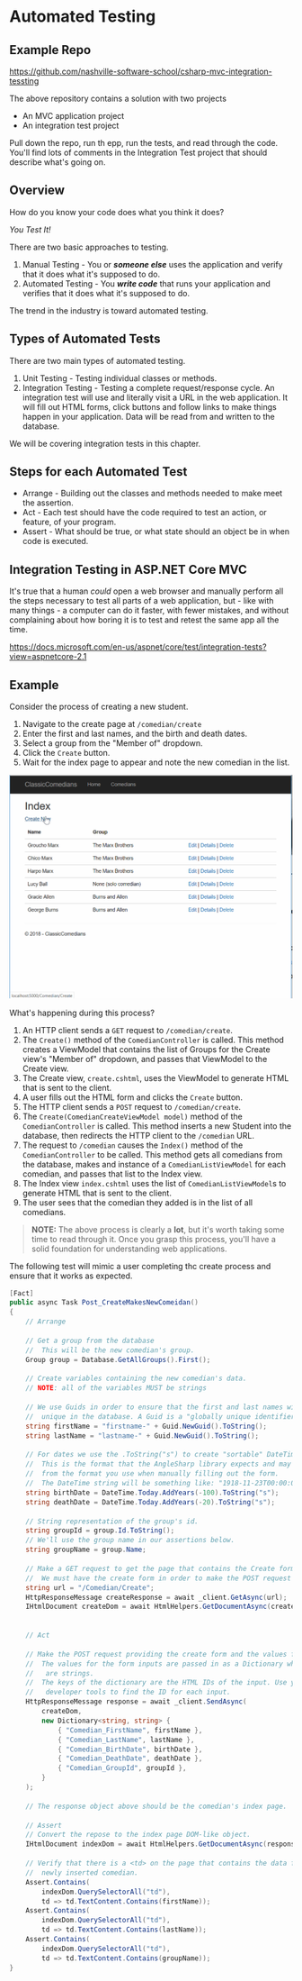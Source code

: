 # Automated Testing

## Example Repo

https://github.com/nashville-software-school/csharp-mvc-integration-tessting

The above repository contains a solution with two projects
* An MVC application project
* An integration test project

Pull down the repo, run th epp, run the tests, and read through the code. You'll find lots of comments in the Integration Test project that should describe what's going on.

## Overview

How do you know your code does what you think it does?

_You Test It!_

There are two basic approaches to testing.
1. Manual Testing - You or _**someone else**_ uses the application and verify that it does what it's supposed to do.
1. Automated Testing - You _**write code**_ that runs your application and verifies that it does what it's supposed to do.

The trend in the industry is toward automated testing.

## Types of Automated Tests

There are two main types of automated testing.
1. Unit Testing - Testing individual classes or methods.
1. Integration Testing - Testing a complete request/response cycle. An integration test will use and literally visit a URL in the web application. It will fill out HTML forms, click buttons and follow links to make things happen in your application. Data will be read from and written to the database.

We will be covering integration tests in this chapter.

## Steps for each Automated Test

* Arrange - Building out the classes and methods needed to make meet the assertion.
* Act - Each test should have the code required to test an action, or feature, of your program.
* Assert - What should be true, or what state should an object be in when code is executed.


## Integration Testing in ASP<span></span>.NET Core MVC

It's true that a human _could_ open a web browser and manually perform all the steps necessary to test all parts of a web application, but - like with many things - a computer can do it faster, with fewer mistakes, and without complaining about how boring it is to test and retest the same app all the time.


https://docs.microsoft.com/en-us/aspnet/core/test/integration-tests?view=aspnetcore-2.1


## Example

Consider the process of creating a new student.

1. Navigate to the create page at `/comedian/create`
1. Enter the first and last names, and the birth and death dates.
1. Select a group from the "Member of" dropdown.
1. Click the `Create` button.
1. Wait for the index page to appear and note the new comedian in the list.

![Create Comedian](./images/CreateComedian.gif)

What's happening during this process?
1. An HTTP client sends a `GET` request to `/comedian/create`.
1. The `Create()` method of the `ComedianController` is called. This method creates a ViewModel that contains the list of Groups for the Create view's "Member of" dropdown, and passes that ViewModel to the Create view.
1. The Create view, `create.cshtml`, uses the ViewModel to generate HTML that is sent to the client.
1. A user fills out the HTML form and clicks the `Create` button.
1. The HTTP client sends a `POST` request to `/comedian/create`.
1. The `Create(ComedianCreateViewModel model)` method of the `ComedianController` is called. This method inserts a new Student into the database, then redirects the HTTP client to the `/comedian` URL.
1. The request to `/comedian` causes the `Index()` method of the `ComedianController` to be called. This method gets all comedians from the database, makes and instance of a `ComedianListViewModel` for each comedian, and passes that list to the Index view.
1. The Index view `index.cshtml` uses the list of `ComedianListViewModel`s to generate HTML that is sent to the client.
1. The user sees that the comedian they added is in the list of all comedians.

> **NOTE:** The above process is clearly a **lot**, but it's worth taking some time to read through it. Once you grasp this process, you'll have a solid foundation for understanding web applications.

The following test will mimic a user completing thc create process and ensure that it works as expected.

```cs
[Fact]
public async Task Post_CreateMakesNewComeidan()
{
    // Arrange

    // Get a group from the database
    //  This will be the new comedian's group.
    Group group = Database.GetAllGroups().First();

    // Create variables containing the new comedian's data.
    // NOTE: all of the variables MUST be strings

    // We use Guids in order to ensure that the first and last names will be
    //  unique in the database. A Guid is a "globally unique identifier".
    string firstName = "firstname-" + Guid.NewGuid().ToString();
    string lastName = "lastname-" + Guid.NewGuid().ToString();

    // For dates we use the .ToString("s") to create "sortable" DateTime strings.
    //  This is the format that the AngleSharp library expects and may be different
    //  from the format you use when manually filling out the form.
    //  The DateTime string will be something like: "1918-11-23T00:00:00"
    string birthDate = DateTime.Today.AddYears(-100).ToString("s");
    string deathDate = DateTime.Today.AddYears(-20).ToString("s");

    // String representation of the group's id.
    string groupId = group.Id.ToString();
    // We'll use the group name in our assertions below.
    string groupName = group.Name;

    // Make a GET request to get the page that contains the Create form.
    //  We must have the create form in order to make the POST request later.
    string url = "/Comedian/Create";
    HttpResponseMessage createResponse = await _client.GetAsync(url);
    IHtmlDocument createDom = await HtmlHelpers.GetDocumentAsync(createResponse);


    // Act

    // Make the POST request providing the create form and the values for the form inputs.
    //  The values for the form inputs are passed in as a Dictionary whose keys and values
    //   are strings.
    //  The keys of the dictionary are the HTML IDs of the input. Use your browser's 
    //   developer tools to find the ID for each input.
    HttpResponseMessage response = await _client.SendAsync(
        createDom,
        new Dictionary<string, string> {
            { "Comedian_FirstName", firstName },
            { "Comedian_LastName", lastName },
            { "Comedian_BirthDate", birthDate },
            { "Comedian_DeathDate", deathDate },
            { "Comedian_GroupId", groupId },
        }
    );

    // The response object above should be the comedian's index page.

    // Assert
    // Convert the repose to the index page DOM-like object.
    IHtmlDocument indexDom = await HtmlHelpers.GetDocumentAsync(response);

    // Verify that there is a <td> on the page that contains the data for the
    //  newly inserted comedian.
    Assert.Contains(
        indexDom.QuerySelectorAll("td"),
        td => td.TextContent.Contains(firstName));
    Assert.Contains(
        indexDom.QuerySelectorAll("td"),
        td => td.TextContent.Contains(lastName));
    Assert.Contains(
        indexDom.QuerySelectorAll("td"),
        td => td.TextContent.Contains(groupName));
}
```

